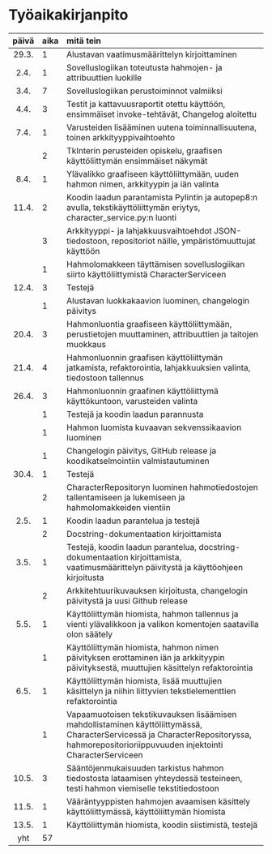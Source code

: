 # Työaikakirjanpito

| päivä | aika | mitä tein |
| :----:|:-----| :-----|
| 29.3. | 1 | Alustavan vaatimusmäärittelyn kirjoittaminen |
| 2.4. | 1 | Sovelluslogiikan toteutusta hahmojen- ja attribuuttien luokille |
| 3.4. | 7 | Sovelluslogiikan perustoiminnot valmiiksi |
| 4.4. | 3 | Testit ja kattavuusraportit otettu käyttöön, ensimmäiset invoke-tehtävät, Changelog aloitettu |
| 7.4. | 1 | Varusteiden lisääminen uutena toiminnallisuutena, toinen arkkityyppivaihtoehto |
| | 2 | TkInterin perusteiden opiskelu, graafisen käyttöliittymän ensimmäiset näkymät |
| 8.4. | 1 | Ylävalikko graafiseen käyttöliittymään, uuden hahmon nimen, arkkityypin ja iän valinta |
| 11.4. | 2 | Koodin laadun parantamista Pylintin ja autopep8:n avulla, tekstikäyttöliittymän eriytys, character_service.py:n luonti |
| | 3 | Arkkityyppi- ja lahjakkuusvaihtoehdot JSON-tiedostoon, repositoriot näille, ympäristömuuttujat käyttöön |
| | 1 | Hahmolomakkeen täyttämisen sovelluslogiikan siirto käyttöliittymistä CharacterServiceen |
| 12.4. | 3 | Testejä |
| | 1 | Alustavan luokkakaavion luominen, changelogin päivitys |
| 20.4. | 3 | Hahmonluontia graafiseen käyttöliittymään, perustietojen muuttaminen, attribuuttien ja taitojen muokkaus |
| 21.4. | 4 | Hahmonluonnin graafisen käyttöliittymän jatkamista, refaktorointia, lahjakkuuksien valinta, tiedostoon tallennus |
| 26.4. | 3 | Hahmonluonnin graafinen käyttöliittymä käyttökuntoon, varusteiden valinta |
| | 1 | Testejä ja koodin laadun parannusta |
| | 1 | Hahmon luomista kuvaavan sekvenssikaavion luominen |
| | 1 | Changelogin päivitys, GitHub release ja koodikatselmointiin valmistautuminen |
| 30.4. | 1 | Testejä |
| | 2 | CharacterRepositoryn luominen hahmotiedostojen tallentamiseen ja lukemiseen ja hahmolomakkeiden vientiin |
| 2.5. | 1 | Koodin laadun parantelua ja testejä |
| | 2 | Docstring-dokumentaation kirjoittamista |
| 3.5. | 1 | Testejä, koodin laadun parantelua, docstring-dokumentaation kirjoittamista, vaatimusmäärittelyn päivitystä ja käyttöohjeen kirjoitusta |
| | 2 | Arkkitehtuurikuvauksen kirjoitusta, changelogin päivitystä ja uusi Github release |
| 5.5. | 1 | Käyttöliittymän hiomista, hahmon tallennus ja vienti ylävalikkoon ja valikon komentojen saatavilla olon säätely |
| | 1 | Käyttöliittymän hiomista, hahmon nimen päivityksen erottaminen iän ja arkkityypin päivityksestä, muuttujien käsittelyn refaktorointia |
| 6.5. | 1 | Käyttöliittymän hiomista, lisää muuttujien käsittelyn ja niihin liittyvien tekstielementtien refaktorointia |
| | 1 | Vapaamuotoisen tekstikuvauksen lisäämisen mahdollistaminen käyttöliittymässä, CharacterServicessä ja CharacterRepositoryssa, hahmorepositorioriippuvuuden injektointi CharacterServiceen |
| 10.5. | 3 | Sääntöjenmukaisuuden tarkistus hahmon tiedostosta lataamisen yhteydessä testeineen, testi hahmon viemiselle tekstitiedostoon |
| 11.5. | 1 | Vääräntyyppisten hahmojen avaamisen käsittely käyttöliittymässä, käyttöliittymän hiomista |
| 13.5. | 1 | Käyttöliittymän hiomista, koodin siistimistä, testejä |
| yht | 57 | |